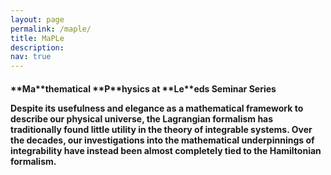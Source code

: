 ```yaml
---
layout: page
permalink: /maple/
title: MaPLe
description:
nav: true
---
```


<h4>**Ma**thematical **P**hysics at **Le**eds Seminar Series

Despite its usefulness and elegance as a mathematical framework to describe our physical universe, the Lagrangian formalism has traditionally found little utility in the theory of integrable systems. Over the decades, our investigations into the mathematical underpinnings of integrability have instead been almost completely tied to the Hamiltonian formalism.
